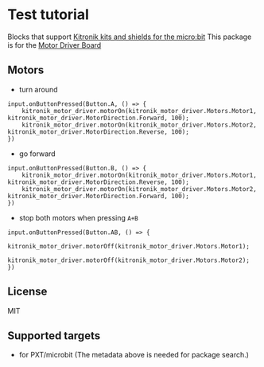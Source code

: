 # Test tutorial

Blocks that support [Kitronik kits and shields for the micro:bit](https://www.kitronik.co.uk/microbit.html)
This package is for the [Motor Driver Board](https://www.kitronik.co.uk/5620-motor-driver-board-for-the-bbc-microbit-v2.html)

## Motors

* turn around

```blocks
input.onButtonPressed(Button.A, () => {
    kitronik_motor_driver.motorOn(kitronik_motor_driver.Motors.Motor1, kitronik_motor_driver.MotorDirection.Forward, 100);
    kitronik_motor_driver.motorOn(kitronik_motor_driver.Motors.Motor2, kitronik_motor_driver.MotorDirection.Reverse, 100);
})
```

* go forward

```blocks
input.onButtonPressed(Button.B, () => {
    kitronik_motor_driver.motorOn(kitronik_motor_driver.Motors.Motor1, kitronik_motor_driver.MotorDirection.Reverse, 100);
    kitronik_motor_driver.motorOn(kitronik_motor_driver.Motors.Motor2, kitronik_motor_driver.MotorDirection.Forward, 100);
})
```

* stop both motors when pressing ``A+B``

```blocks
input.onButtonPressed(Button.AB, () => {
    kitronik_motor_driver.motorOff(kitronik_motor_driver.Motors.Motor1);
    kitronik_motor_driver.motorOff(kitronik_motor_driver.Motors.Motor2);
})
```

## License

MIT

## Supported targets

* for PXT/microbit
(The metadata above is needed for package search.)

